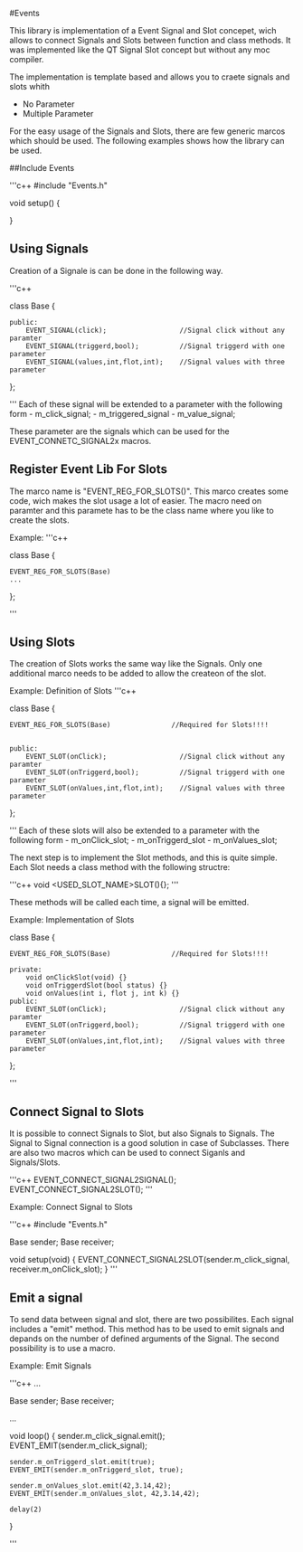 
#Events

This library is implementation of a Event Signal and Slot concepet, wich allows to connect Signals and Slots between function and class methods. It was implemented like the QT Signal Slot concept but without any moc compiler.

The implementation is template based and allows you to craete signals and slots whith
- No Parameter
- Multiple Parameter

For the easy usage of the Signals and Slots, there are few generic marcos which should be used.
The following examples shows how the library can be used.

##Include Events 

'''c++
#include "Events.h"

void setup() {

}


## Using Signals

Creation of a Signale is can be done in the following way. 

'''c++

class Base {

    public: 
        EVENT_SIGNAL(click);                  //Signal click without any paramter
        EVENT_SIGNAL(triggerd,bool);          //Signal triggerd with one parameter
        EVENT_SIGNAL(values,int,flot,int);    //Signal values with three parameter
}; 

'''
Each of these signal will be extended to a parameter with the following form
    - m_click_signal;
    - m_triggered_signal
    - m_value_signal;

These parameter are the signals which can be used for the EVENT_CONNETC_SIGNAL2x macros.

## Register Event Lib For Slots

 The marco name is "EVENT_REG_FOR_SLOTS()".
This marco creates some code, wich makes the slot usage a lot of easier. The macro need on paramter and this paramete has to be the class name where you like to create the slots.

Example:
'''c++

class Base {

    EVENT_REG_FOR_SLOTS(Base)
    ...
};

'''

## Using Slots

The creation of Slots works the same way like the Signals. Only one additional marco needs to be added to allow the createon of the slot.

Example: Definition of Slots
'''c++

class Base {

    EVENT_REG_FOR_SLOTS(Base)               //Required for Slots!!!!
    

    public:
        EVENT_SLOT(onClick);                  //Signal click without any paramter
        EVENT_SLOT(onTriggerd,bool);          //Signal triggerd with one parameter
        EVENT_SLOT(onValues,int,flot,int);    //Signal values with three parameter
};

'''
Each of these slots will also be extended to a parameter with the following form
    - m_onClick_slot;
    - m_onTriggerd_slot
    - m_onValues_slot;

The next step is to implement the Slot methods, and this is quite simple. Each Slot needs a class method with the following structre:

'''c++
            void <USED_SLOT_NAME>SLOT(<PARAMETER>){};
'''

These methods will be called each time, a signal will be emitted.

Example: Implementation of Slots

class Base {

    EVENT_REG_FOR_SLOTS(Base)               //Required for Slots!!!!
    
    private:
        void onClickSlot(void) {}
        void onTriggerdSlot(bool status) {}
        void onValues(int i, flot j, int k) {}
    public:
        EVENT_SLOT(onClick);                  //Signal click without any paramter
        EVENT_SLOT(onTriggerd,bool);          //Signal triggerd with one parameter
        EVENT_SLOT(onValues,int,flot,int);    //Signal values with three parameter
};

'''

## Connect Signal to Slots

It is possible to connect Signals to Slot, but also Signals to Signals. The Signal to Signal connection is a good solution in case of Subclasses. There are also two macros which can be used to connect Siganls and Signals/Slots.

'''c++
    EVENT_CONNECT_SIGNAL2SIGNAL();
    EVENT_CONNECT_SIGNAL2SLOT();
'''

Example: Connect Signal to Slots

'''c++
#include "Events.h"

Base sender;
Base receiver;

void setup(void)
{
    EVENT_CONNECT_SIGNAL2SLOT(sender.m_click_signal, receiver.m_onClick_slot);
}
'''


## Emit a signal

To send data between signal and slot, there are two possibilites. Each signal includes a "emit" method. This method has to be used to emit signals and depands on the number of defined arguments of the Signal. The second possibility is to use a macro.

Example: Emit Signals

'''c++
...

Base sender;
Base receiver;

...

void loop()
{
    sender.m_click_signal.emit();
    EVENT_EMIT(sender.m_click_signal);  

    sender.m_onTriggerd_slot.emit(true);
    EVENT_EMIT(sender.m_onTriggerd_slot, true);

    sender.m_onValues_slot.emit(42,3.14,42);
    EVENT_EMIT(sender.m_onValues_slot, 42,3.14,42);

    delay(2)
}

'''